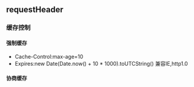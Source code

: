 ## requestHeader

### 缓存控制

#### 强制缓存
- Cache-Control:max-age=10  
- Expires:new Date(Date.now() + 10 * 1000).toUTCString()  兼容IE,http1.0

#### 协商缓存